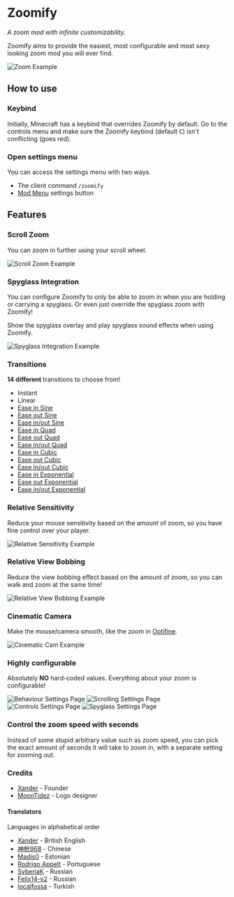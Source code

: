 # Zoomify
*A zoom mod with infinite customizability.*

Zoomify aims to provide the easiest, most configurable and most sexy looking zoom mod you will ever find.

![Zoom Example](https://i.imgur.com/SmIuyZQ.gif)

## How to use
### Keybind
Initially, Minecraft has a keybind that overrides Zoomify by default.
Go to the controls menu and make sure the Zoomify keybind (default <kbd>C</kbd>)
isn't conflicting (goes red).

### Open settings menu
You can access the settings menu with two ways.
- The client command `/zoomify`
- [Mod Menu](https://modrinth.com/mod/modmenu) settings button

## Features
### Scroll Zoom
You can zoom in further using your scroll wheel.

![Scroll Zoom Example](https://i.imgur.com/aZCxkL7.gif)

### Spyglass Integration
You can configure Zoomify to only be able to zoom in when you are holding or carrying a spyglass.
Or even just override the spyglass zoom with Zoomify!

Show the spyglass overlay and play spyglass sound effects when using Zoomify.

![Spyglass Integration Example](https://i.imgur.com/Sii2Sdr.gif)

### Transitions
**14 different** transitions to choose from!
- Instant
- Linear
- [Ease in Sine](https://easings.net/#easeInSine)
- [Ease out Sine](https://easings.net/#easeOutSine)
- [Ease in/out Sine](https://easings.net/#easeInOutSine)
- [Ease in Quad](https://easings.net/#easeInQuad)
- [Ease out Quad](https://easings.net/#easeOutQuad)
- [Ease in/out Quad](https://easings.net/#easeInOutQuad)
- [Ease in Cubic](https://easings.net/#easeInCubic)
- [Ease out Cubic](https://easings.net/#easeOutCubic)
- [Ease in/out Cubic](https://easings.net/#easeInOutCubic)
- [Ease in Exponential](https://easings.net/#easeInExp)
- [Ease out Exponential](https://easings.net/#easeOutExp)
- [Ease in/out Exponential](https://easings.net/#easeInOutExp)

### Relative Sensitivity
Reduce your mouse sensitivity based on the amount of zoom,
so you have fine control over your player.

![Relative Sensitivity Example](https://i.imgur.com/vnLXGlP.gif)

### Relative View Bobbing
Reduce the view bobbing effect based on the amount of zoom,
so you can walk and zoom at the same time!

![Relative View Bobbing Example](https://i.imgur.com/V58m4ku.gif)

### Cinematic Camera
Make the mouse/camera smooth, like the zoom in [Optifine](https://www.optifine.net).

![Cinematic Cam Example](https://i.imgur.com/MY68CqJ.gif)

### Highly configurable
Absolutely **NO** hard-coded values. Everything about your zoom is configurable!

![Behaviour Settings Page](https://i.imgur.com/dYAh1FQ.png)
![Scrolling Settings Page](https://i.imgur.com/hbxGLk3.png)
![Controls Settings Page](https://i.imgur.com/urvuxgg.png)
![Spyglass Settings Page](https://i.imgur.com/toQ2uMm.png)

### Control the zoom speed with seconds
Instead of some stupid arbitrary value such as zoom speed, you can pick
the exact amount of seconds it will take to zoom in, with a separate setting for zooming out.

### Credits
- [Xander](https://github.com/isXander) - Founder
- [MoonTidez](https://github.com/MoonTidez) - Logo designer

#### Translators
Languages in alphabetical order
- [Xander](https://github.com/isXander) - British English
- [神枪968](https://github.com/GodGun968) - Chinese
- [Madis0](https://github.com/Madis0) - Estonian
- [Rodrigo Appelt](https://github.com/Agentew04) - Portuguese
- [SyberiaK](https://github.com/SyberiaK) - Russian
- [Felix14-v2](https://github.com/Felix14-v2) - Russian
- [localfossa](https://github.com/localfossa) - Turkish
